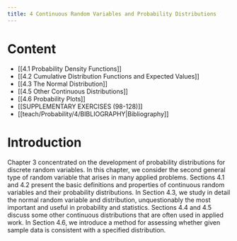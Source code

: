 ```yaml
---
title: 4 Continuous Random Variables and Probability Distributions
---
```

# Content
- [[4.1 Probability Density Functions]]
- [[4.2 Cumulative Distribution Functions and Expected Values]]
- [[4.3 The Normal Distribution]]
- [[4.5 Other Continuous Distributions]]
- [[4.6 Probability Plots]]
- [[SUPPLEMENTARY EXERCISES (98-128)]]
- [[teach/Probability/4/BIBLIOGRAPHY|Bibliography]]
# Introduction
Chapter 3 concentrated on the development of probability distributions for discrete random variables. In this chapter, we consider the second general type of random variable that arises in many applied problems. Sections 4.1 and 4.2 present the basic definitions and properties of continuous random variables and their probability distributions. In Section 4.3, we study in detail the normal random variable and distribution, unquestionably the most important and useful in probability and statistics. Sections 4.4 and 4.5 discuss some other continuous distributions that are often used in applied work. In Section 4.6, we introduce a method for assessing whether given sample data is consistent with a specified distribution. 